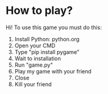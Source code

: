 # How to play?

Hi!
To use this game you must do this:

1. Install Python: python.org
2. Open your CMD
3. Type "pip install pygame"
4. Wait to installation
5. Run "game.py"
6. Play my game with your friend
7. Close
8. Kill your friend
